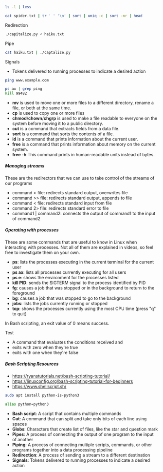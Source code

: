 ```bash
ls -l | less

cat spider.txt | tr ' ' '\n' | sort | uniq -c | sort -nr | head

```

Redirection

```bash
./capitalize.py < haiku.txt
```

Pipe

```bash
cat haiku.txt | ./captalize.py
```

Signals

- Tokens delivered to running processes to indicate a desired action

```bash
ping www.example.com
```

```bash
ps ax | grep ping
kill 99482
```

- **mv** is used to move one or more files to a different directory, rename a file, or both at the same time.
- **cp** is used to copy one or more files
- **chmod**/**chown**/**chgrp** is used to make a file readable to everyone on the system before moving it to a public directory.
- **cut** is a command that extracts fields from a data file.
- **sort** is a command that sorts the contents of a file.
- **id** is a command that prints information about the current user.
- **free** is a command that prints information about memory on the current system.
- **free -h** This command prints in human-readable units instead of bytes.

##### Managing streams

These are the redirectors that we can use to take control of the streams of our programs

- command > file: redirects standard output, overwrites file
- command >> file: redirects standard output, appends to file
- command < file: redirects standard input from file
- command 2> file: redirects standard error to file
- command1 | command2: connects the output of command1 to the input of command2

##### Operating with processes

These are some commands that are useful to know in Linux when interacting with processes. Not all of them are explained in videos, so feel free to investigate them on your own.

- **ps**: lists the processes executing in the current terminal for the current user
- **ps ax**: lists all processes currently executing for all users
- **ps e**: shows the environment for the processes listed
- **kill PID**: sends the SIGTERM signal to the process identified by PID
- **fg**: causes a job that was stopped or in the background to return to the foreground
- **bg**: causes a job that was stopped to go to the background
- **jobs**: lists the jobs currently running or stopped
- **top**: shows the processes currently using the most CPU time (press "q" to quit)

In Bash scripting, an exit value of 0 means success.

Test

- A command that evaluates the conditions received and
- exits with zero when they're true
- exits with one when they're false

##### Bash Scripting Resources

- https://ryanstutorials.net/bash-scripting-tutorial/
- https://linuxconfig.org/bash-scripting-tutorial-for-beginners
- https://www.shellscript.sh/

```bash
sudo apt install python-is-python3
```

```bash
alias python=python3
```

- **Bash script**: A script that contains multiple commands
- **Cut**: A command that can split and take only bits of each line using spaces
- **Globs**: Characters that create list of files, like the star and question mark
- **Pipes**: A process of connecting the output of one program to the input of another
- **Piping**: A process of connecting multiple scripts, commands, or other programs together into a data processing pipeline
- **Redirection**: A process of sending a stream to a different destination
- **Signals**: Tokens delivered to running processes to indicate a desired action
